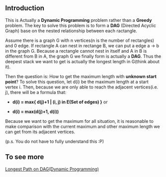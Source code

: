 ## Introduction

This is Actually a **Dynamic Programming** problem rather than a **Greedy** problem. The key to solve this problem is to form a **DAG** (Directed Acyclic Graph) base on the nested relationship between each ractangle.

Assume there is a graph G with n vertices(n is the number of rectangles) and 0 edge. If rectangle A can nest in rectange B, we can put a edge a -> b in the graph G. Because a rectangle cannot nest in itself and A in B is different from B in A, the graph G we finally form is actually a **DAG**. Thus the deepest stack we want to get is actually the longest length in G(think about it).

Then the question is: How to get the maximum length with **unknown start point**? To solve this question, let d(i) be the maximum length at a start vertex i. Then, because we are only able to reach the adjacent vertices(i.e. j), there will be a formula that:

 - **d(i) = max{ d(j)+1 | (i, j) in E(Set of edges) }** or
 
 
 - **d(i) = max(d(j)+1, d(i))**
 
 Because we want to get the maximum for all situation, it is reasonable to make comparison with the current maximum and other maximum length we can get from its adjacent vertices.

 (p.s. You do not have to fully understand this :P)

## To see more
[Longest Path on DAG(Dynamic Programming)](https://www.geeksforgeeks.org/longest-path-in-a-directed-acyclic-graph-dynamic-programming/)

